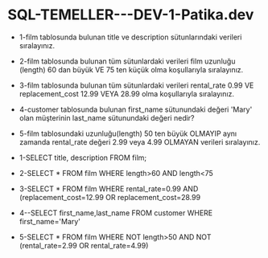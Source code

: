 # SQL-TEMELLER---DEV-1-Patika.dev
- 1-film tablosunda bulunan title ve description sütunlarındaki verileri sıralayınız.
- 2-film tablosunda bulunan tüm sütunlardaki verileri film uzunluğu (length) 60 dan büyük VE 75 ten küçük olma koşullarıyla sıralayınız.
- 3-film tablosunda bulunan tüm sütunlardaki verileri rental_rate 0.99 VE replacement_cost 12.99 VEYA 28.99 olma koşullarıyla sıralayınız.
- 4-customer tablosunda bulunan first_name sütunundaki değeri 'Mary' olan müşterinin last_name sütunundaki değeri nedir?
- 5-film tablosundaki uzunluğu(length) 50 ten büyük OLMAYIP aynı zamanda rental_rate değeri 2.99 veya 4.99 OLMAYAN verileri sıralayınız.

- 1-SELECT title, description FROM film;
- 2-SELECT * FROM film 
WHERE length>60 AND length<75
- 3-SELECT * FROM film 
WHERE rental_rate=0.99 AND (replacement_cost=12.99 OR replacement_cost=28.99 
- 4--SELECT first_name,last_name FROM customer
WHERE first_name='Mary'
- 5-SELECT * FROM film
WHERE NOT length>50 AND NOT (rental_rate=2.99 OR rental_rate=4.99)
